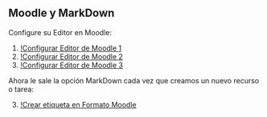 ## Moodle y MarkDown


Configure su Editor en Moodle:

1. [!Configurar Editor de Moodle 1](assets/moodle/configurareditormoodle1.png)
2. [!Configurar Editor de Moodle 2](assets/moodle/configurareditormoodle2.png)
3. [!Configurar Editor de Moodle 3](assets/moodle/configurareditormoodle3.png)

Ahora le sale la opción MarkDown cada vez que creamos un nuevo recurso o tarea:

3. [!Crear etiqueta en Formato Moodle](assets/moodle/crearetiquetamoodleformatomd.png)
